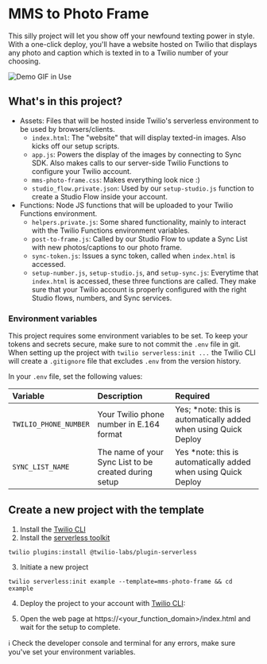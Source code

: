 # MMS to Photo Frame

This silly project will let you show off your newfound texting power in style. With a one-click deploy, you'll have a website hosted on Twilio that displays any photo and caption which is texted in to a Twilio number of your choosing. 

![Demo GIF in Use](sample_gif.gif)

## What's in this project?
- Assets: Files that will be hosted inside Twilio's serverless environment to be used by browsers/clients. 
	- `index.html`: The "website" that will display texted-in images. Also kicks off our setup scripts.
	- `app.js`: Powers the display of the images by connecting to Sync SDK. Also makes calls to our server-side Twilio Functions to configure your Twilio account.
	- `mms-photo-frame.css`: Makes everything look nice :)
	- `studio_flow.private.json`: Used by our `setup-studio.js` function to create a Studio Flow inside your account.
- Functions: Node JS functions that will be uploaded to your Twilio Functions environment.
	- `helpers.private.js`: Some shared functionality, mainly to interact with the Twilio Functions environment variables. 
	- `post-to-frame.js`: Called by our Studio Flow to update a Sync List with new photos/captions to our photo frame. 
	- `sync-token.js`: Issues a sync token, called when `index.html` is accessed.
	- `setup-number.js`, `setup-studio.js`, and `setup-sync.js`: Everytime that `index.html` is accessed, these three functions are called. They make sure that your Twilio account is properly configured with the right Studio flows, numbers, and Sync services.

### Environment variables

This project requires some environment variables to be set. To keep your tokens and secrets secure, make sure to not commit the `.env` file in git. When setting up the project with `twilio serverless:init ...` the Twilio CLI will create a `.gitignore` file that excludes `.env` from the version history.

In your `.env` file, set the following values:

| Variable | Description | Required |
| :------- | :---------- | :------- |
| `TWILIO_PHONE_NUMBER` | Your Twilio phone number in E.164 format | Yes; *note: this is automatically added when using Quick Deploy |
| `SYNC_LIST_NAME` | The name of your Sync List to be created during setup | Yes *note: this is automatically added when using Quick Deploy |

## Create a new project with the template

1. Install the [Twilio CLI](https://www.twilio.com/docs/twilio-cli/quickstart#install-twilio-cli)
2. Install the [serverless toolkit](https://www.twilio.com/docs/labs/serverless-toolkit/getting-started)

```shell
twilio plugins:install @twilio-labs/plugin-serverless
```

3. Initiate a new project

```
twilio serverless:init example --template=mms-photo-frame && cd example
```

4. Deploy the project to your account with [Twilio CLI](https://www.twilio.com/docs/twilio-cli/quickstart):


5. Open the web page at https://<your_function_domain>/index.html and wait for the setup to complete.

ℹ️ Check the developer console and terminal for any errors, make sure you've set your environment variables.
